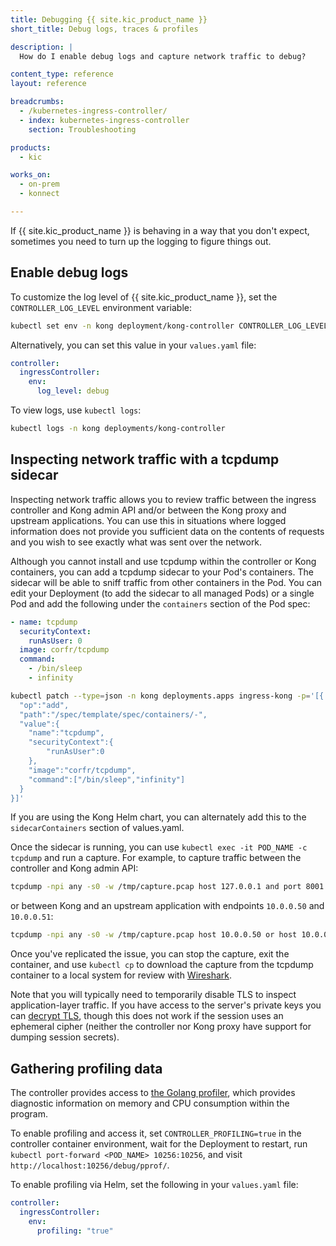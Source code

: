 ```yaml
---
title: Debugging {{ site.kic_product_name }}
short_title: Debug logs, traces & profiles

description: |
  How do I enable debug logs and capture network traffic to debug?

content_type: reference
layout: reference

breadcrumbs:
  - /kubernetes-ingress-controller/
  - index: kubernetes-ingress-controller
    section: Troubleshooting

products:
  - kic

works_on:
  - on-prem
  - konnect

---
```


If {{ site.kic_product_name }} is behaving in a way that you don't expect, sometimes you need to turn up the logging to figure things out.

## Enable debug logs

To customize the log level of {{ site.kic_product_name }}, set the `CONTROLLER_LOG_LEVEL` environment variable:

```bash
kubectl set env -n kong deployment/kong-controller CONTROLLER_LOG_LEVEL="debug"
```

Alternatively, you can set this value in your `values.yaml` file:

```yaml
controller:
  ingressController:
    env:
      log_level: debug
```

To view logs, use `kubectl logs`:

```bash
kubectl logs -n kong deployments/kong-controller
```

## Inspecting network traffic with a tcpdump sidecar

Inspecting network traffic allows you to review traffic between the ingress controller and Kong admin API and/or between the Kong proxy and upstream applications. You can use this in situations where logged information does not provide you sufficient data on the contents of requests and you wish to see exactly what was sent over the network.

Although you cannot install and use tcpdump within the controller or Kong containers, you can add a tcpdump sidecar to your Pod's containers. The sidecar will be able to sniff traffic from other containers in the Pod. You can edit your Deployment (to add the sidecar to all managed Pods) or a single Pod and add the following under the `containers` section of the Pod spec:

```yaml
- name: tcpdump
  securityContext:
    runAsUser: 0
  image: corfr/tcpdump
  command:
    - /bin/sleep
    - infinity
```

```bash
kubectl patch --type=json -n kong deployments.apps ingress-kong -p='[{
  "op":"add",
  "path":"/spec/template/spec/containers/-",
  "value":{
    "name":"tcpdump",
    "securityContext":{
        "runAsUser":0
    },
    "image":"corfr/tcpdump",
    "command":["/bin/sleep","infinity"]
  }
}]'
```

If you are using the Kong Helm chart, you can alternately add this to the `sidecarContainers` section of values.yaml.

Once the sidecar is running, you can use `kubectl exec -it POD_NAME -c tcpdump` and run a capture. For example, to capture traffic between the controller and Kong admin API:

```bash
tcpdump -npi any -s0 -w /tmp/capture.pcap host 127.0.0.1 and port 8001
```

or between Kong and an upstream application with endpoints `10.0.0.50` and
`10.0.0.51`:

```bash
tcpdump -npi any -s0 -w /tmp/capture.pcap host 10.0.0.50 or host 10.0.0.51
```

Once you've replicated the issue, you can stop the capture, exit the container, and use `kubectl cp` to download the capture from the tcpdump container to a local system for review with [Wireshark](https://www.wireshark.org/).

Note that you will typically need to temporarily disable TLS to inspect application-layer traffic. If you have access to the server's private keys you can [decrypt TLS](https://wiki.wireshark.org/TLS#TLS_Decryption), though this does not work if the session uses an ephemeral cipher (neither the controller nor Kong proxy have support for dumping session secrets).

## Gathering profiling data

The controller provides access to [the Golang profiler](https://pkg.go.dev/net/http/pprof), which provides diagnostic information on memory and CPU consumption within the program.

To enable profiling and access it, set `CONTROLLER_PROFILING=true` in the controller container environment, wait for the Deployment to restart, run `kubectl port-forward <POD_NAME> 10256:10256`, and visit `http://localhost:10256/debug/pprof/`.

To enable profiling via Helm, set the following in your `values.yaml` file:

```yaml
controller:
  ingressController:
    env:
      profiling: "true"
```